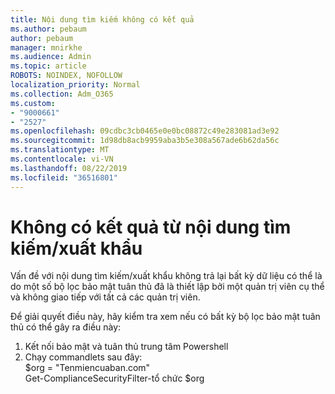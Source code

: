 ```yaml
---
title: Nội dung tìm kiếm không có kết quả
ms.author: pebaum
author: pebaum
manager: mnirkhe
ms.audience: Admin
ms.topic: article
ROBOTS: NOINDEX, NOFOLLOW
localization_priority: Normal
ms.collection: Adm_O365
ms.custom:
- "9000661"
- "2527"
ms.openlocfilehash: 09cdbc3cb0465e0e0bc08872c49e283081ad3e92
ms.sourcegitcommit: 1d98db8acb9959aba3b5e308a567ade6b62da56c
ms.translationtype: MT
ms.contentlocale: vi-VN
ms.lasthandoff: 08/22/2019
ms.locfileid: "36516801"
---
```

# <a name="no-results-from-content-searchexports"></a>Không có kết quả từ nội dung tìm kiếm/xuất khẩu

Vấn đề với nội dung tìm kiếm/xuất khẩu không trả lại bất kỳ dữ liệu có thể là do một số bộ lọc bảo mật tuân thủ đã là thiết lập bởi một quản trị viên cụ thể và không giao tiếp với tất cả các quản trị viên.

Để giải quyết điều này, hãy kiểm tra xem nếu có bất kỳ bộ lọc bảo mật tuân thủ có thể gây ra điều này:
1. Kết nối bảo mật và tuân thủ trung tâm Powershell
2. Chạy commandlets sau đây:
<br>$org = "Tenmiencuaban.com"
<br>Get-ComplianceSecurityFilter-tổ chức $org